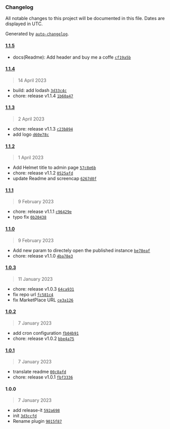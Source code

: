 ### Changelog

All notable changes to this project will be documented in this file. Dates are displayed in UTC.

Generated by [`auto-changelog`](https://github.com/CookPete/auto-changelog).

#### [1.1.5](https://github.com/NovaGaia/strapi-plugin-generic-publisher/compare/1.1.4...1.1.5)

- docs(Readme): Add header and buy me a coffe [`cf19a5b`](https://github.com/NovaGaia/strapi-plugin-generic-publisher/commit/cf19a5b9ab345afe0c4d36427d2f857ecfd3e07c)

#### [1.1.4](https://github.com/NovaGaia/strapi-plugin-generic-publisher/compare/1.1.3...1.1.4)

> 14 April 2023

- build: add lodash [`3d33c4c`](https://github.com/NovaGaia/strapi-plugin-generic-publisher/commit/3d33c4c4bd2eeaba0dfe2cfe5cd6d39f434784e7)
- chore: release v1.1.4 [`1b60a47`](https://github.com/NovaGaia/strapi-plugin-generic-publisher/commit/1b60a477c2b0f903aac377fdf2e579dc2684a50e)

#### [1.1.3](https://github.com/NovaGaia/strapi-plugin-generic-publisher/compare/1.1.2...1.1.3)

> 2 April 2023

- chore: release v1.1.3 [`c23b894`](https://github.com/NovaGaia/strapi-plugin-generic-publisher/commit/c23b894229cec3da7ddd9d467cb9c504159722b8)
- add logo [`d60e78c`](https://github.com/NovaGaia/strapi-plugin-generic-publisher/commit/d60e78c92f0ab3f783972886e2866bc85ecb7631)

#### [1.1.2](https://github.com/NovaGaia/strapi-plugin-generic-publisher/compare/1.1.1...1.1.2)

> 1 April 2023

- Add Helmet title to admin page [`57c8e6b`](https://github.com/NovaGaia/strapi-plugin-generic-publisher/commit/57c8e6bd7936a048733657f06a8d9405e2fab8b8)
- chore: release v1.1.2 [`0525afd`](https://github.com/NovaGaia/strapi-plugin-generic-publisher/commit/0525afddcda21d22421bb5a5108b678d362e4536)
- update Readme and screencap [`6267d0f`](https://github.com/NovaGaia/strapi-plugin-generic-publisher/commit/6267d0f673ca4e0738ef7341b85fd534284af86a)

#### [1.1.1](https://github.com/NovaGaia/strapi-plugin-generic-publisher/compare/1.1.0...1.1.1)

> 9 February 2023

- chore: release v1.1.1 [`c96429e`](https://github.com/NovaGaia/strapi-plugin-generic-publisher/commit/c96429ec2bf8cbf280a6fb8105b8ad93690ba3d3)
- typo fix [`0b20438`](https://github.com/NovaGaia/strapi-plugin-generic-publisher/commit/0b2043825221212244842486b914feb90abe977e)

#### [1.1.0](https://github.com/NovaGaia/strapi-plugin-generic-publisher/compare/1.0.3...1.1.0)

> 9 February 2023

- Add new param to directely open the published instance [`be78eaf`](https://github.com/NovaGaia/strapi-plugin-generic-publisher/commit/be78eaf9a664a7187113dd32c04a29d2e594cade)
- chore: release v1.1.0 [`4ba78e3`](https://github.com/NovaGaia/strapi-plugin-generic-publisher/commit/4ba78e325ba53a116201187f33cdb04b0692c103)

#### [1.0.3](https://github.com/NovaGaia/strapi-plugin-generic-publisher/compare/1.0.2...1.0.3)

> 11 January 2023

- chore: release v1.0.3 [`64ca931`](https://github.com/NovaGaia/strapi-plugin-generic-publisher/commit/64ca931a0af2fdd5b20291693bfcae1c1224e3bb)
- fix repo url [`fc581c4`](https://github.com/NovaGaia/strapi-plugin-generic-publisher/commit/fc581c41c4549e5ad8f55f893bd16b3bc151b841)
- fix MarketPlace URL [`ce3a126`](https://github.com/NovaGaia/strapi-plugin-generic-publisher/commit/ce3a12676c539c28998ed705a3c3152591e9fc10)

#### [1.0.2](https://github.com/NovaGaia/strapi-plugin-generic-publisher/compare/1.0.1...1.0.2)

> 7 January 2023

- add cron configuration [`fb04b91`](https://github.com/NovaGaia/strapi-plugin-generic-publisher/commit/fb04b91141b082b191fd79c01566c0a8ad911f54)
- chore: release v1.0.2 [`bbe4a75`](https://github.com/NovaGaia/strapi-plugin-generic-publisher/commit/bbe4a75fb1a20a0e16403b5b0edf19aa9963c1a3)

#### [1.0.1](https://github.com/NovaGaia/strapi-plugin-generic-publisher/compare/1.0.0...1.0.1)

> 7 January 2023

- translate readme [`00c8afd`](https://github.com/NovaGaia/strapi-plugin-generic-publisher/commit/00c8afdba6ea7bb805c6500420cef209ee820f00)
- chore: release v1.0.1 [`fbf3336`](https://github.com/NovaGaia/strapi-plugin-generic-publisher/commit/fbf333644a94a25b7374a52612c409988397fcb3)

#### 1.0.0

> 7 January 2023

- add release-it [`592a698`](https://github.com/NovaGaia/strapi-plugin-generic-publisher/commit/592a698977cf9410c0a0935bc88bdc9377d1db37)
- init [`3d3ccfd`](https://github.com/NovaGaia/strapi-plugin-generic-publisher/commit/3d3ccfd8501da0bf1984f2253bb00868e52ff10f)
- Rename plugin [`9015f87`](https://github.com/NovaGaia/strapi-plugin-generic-publisher/commit/9015f87d9199841df2f0102b8f310aa621161134)
